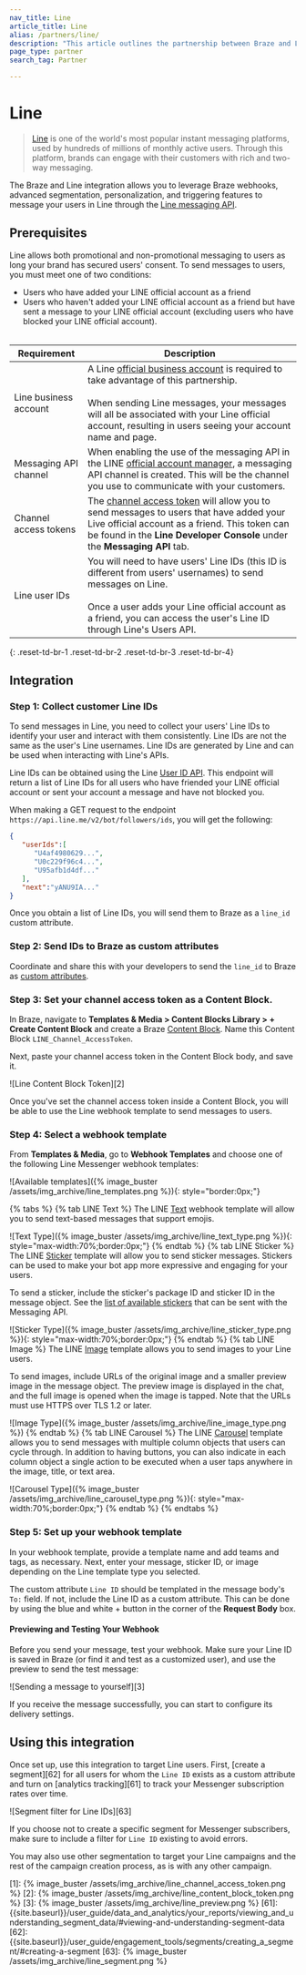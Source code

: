 ```yaml
---
nav_title: Line
article_title: Line
alias: /partners/line/
description: "This article outlines the partnership between Braze and Line, one of the world's most popular instant messaging platforms."
page_type: partner
search_tag: Partner

---
```


# Line

> [Line](https://line.me/en/) is one of the world's most popular instant messaging platforms, used by hundreds of millions of monthly active users. Through this platform, brands can engage with their customers with rich and two-way messaging.

The Braze and Line integration allows you to leverage Braze webhooks, advanced segmentation, personalization, and triggering features to message your users in Line through the [Line messaging API](https://developers.line.biz/en/docs/messaging-api/overview/).

## Prerequisites

Line allows both promotional and non-promotional messaging to users as long your brand has secured users' consent. To send messages to users, you must meet one of two conditions:
- Users who have added your LINE official account as a friend
- Users who haven't added your LINE official account as a friend but have sent a message to your LINE official account (excluding users who have blocked your LINE official account).
<br><br>

| Requirement | Description |
| ----------- | ----------- | 
| Line business account | A Line [official business account](https://www.linebiz.com/jp-en/) is required to take advantage of this partnership.<br><br>When sending Line messages, your messages will all be associated with your Line official account, resulting in users seeing your account name and page.|
| Messaging API channel | When enabling the use of the messaging API in the LINE [official account manager](https://developers.line.biz/en/docs/messaging-api/getting-started/#using-oa-manager), a messaging API channel is created. This will be the channel you use to communicate with your customers. |
| Channel access tokens |The [channel access token](https://developers.line.biz/en/docs/messaging-api/channel-access-tokens/) will allow you to send messages to users that have added your Live official account as a friend. This token can be found in the **Line Developer Console** under the **Messaging API** tab.
| Line user IDs | You will need to have users' Line IDs (this ID is different from users' usernames) to send messages on Line.<br><br>Once a user adds your Line official account as a friend, you can access the user's Line ID through Line's Users API. |
{: .reset-td-br-1 .reset-td-br-2 .reset-td-br-3  .reset-td-br-4}

## Integration

### Step 1: Collect customer Line IDs

To send messages in Line, you need to collect your users' Line IDs to identify your user and interact with them consistently. Line IDs are not the same as the user's Line usernames. Line IDs are generated by Line and can be used when interacting with Line's APIs.

Line IDs can be obtained using the Line [User ID API](https://developers.line.biz/en/reference/messaging-api/#get-follower-ids). This endpoint will return a list of Line IDs for all users who have friended your LINE official account or sent your account a message and have not blocked you. 

When making a GET request to the endpoint `https://api.line.me/v2/bot/followers/ids`, you will get the following:
```json
{
   "userIds":[
      "U4af4980629...",
      "U0c229f96c4...",
      "U95afb1d4df..."
   ],
   "next":"yANU9IA..."
}
```
Once you obtain a list of Line IDs, you will send them to Braze as a `line_id` custom attribute.

### Step 2: Send IDs to Braze as custom attributes

Coordinate and share this with your developers to send the `line_id` to Braze as [custom attributes]({{site.baseurl}}/user_guide/Data_and_Analytics/Custom_Data/Custom_Attributes/#custom-attributes).

### Step 3: Set your channel access token as a Content Block.

In Braze, navigate to **Templates & Media > Content Blocks Library > + Create Content Block** and create a Braze [Content Block]({{site.baseurl}}/user_guide/engagement_tools/templates_and_media/content_blocks/#content-blocks). Name this Content Block `LINE_Channel_AccessToken`. 

Next, paste your channel access token in the Content Block body, and save it.

![Line Content Block Token][2]

Once you've set the channel access token inside a Content Block, you will be able to use the Line webhook template to send messages to users.

### Step 4: Select a webhook template

From **Templates & Media**, go to **Webhook Templates** and choose one of the following Line Messenger webhook templates: 

![Available templates]({% image_buster /assets/img_archive/line_templates.png %}){: style="border:0px;"}

{% tabs %}
{% tab LINE Text %}
The LINE [Text](https://developers.line.biz/en/docs/messaging-api/message-types/#text-messages) webhook template will allow you to send text-based messages that support emojis.

![Text Type]({% image_buster /assets/img_archive/line_text_type.png %}){: style="max-width:70%;border:0px;"}
{% endtab %}
{% tab LINE Sticker %}
The LINE [Sticker](https://developers.line.biz/en/docs/messaging-api/message-types/#sticker-messages) template will allow you to send sticker messages. Stickers can be used to make your bot app more expressive and engaging for your users. 

To send a sticker, include the sticker's package ID and sticker ID in the message object. See the [list of available stickers](https://developers.line.biz/en/docs/messaging-api/sticker-list/) that can be sent with the Messaging API.

![Sticker Type]({% image_buster /assets/img_archive/line_sticker_type.png %}){: style="max-width:70%;border:0px;"}
{% endtab %}
{% tab LINE Image %}
The LINE [Image](https://developers.line.biz/en/docs/messaging-api/message-types/#image-messages) template allows you to send images to your Line users.

To send images, include URLs of the original image and a smaller preview image in the message object. The preview image is displayed in the chat, and the full image is opened when the image is tapped. Note that the URLs must use HTTPS over TLS 1.2 or later.

![Image Type]({% image_buster /assets/img_archive/line_image_type.png %})
{% endtab %}
{% tab LINE Carousel %}
The LINE [Carousel](https://developers.line.biz/en/docs/messaging-api/message-types/#carousel-template) template allows you to send messages with multiple column objects that users can cycle through. In addition to having buttons, you can also indicate in each column object a single action to be executed when a user taps anywhere in the image, title, or text area.

![Carousel Type]({% image_buster /assets/img_archive/line_carousel_type.png %}){: style="max-width:70%;border:0px;"}
{% endtab %}
{% endtabs %}

### Step 5: Set up your webhook template

In your webhook template, provide a template name and add teams and tags, as necessary. Next, enter your message, sticker ID, or image depending on the Line template type you selected.

The custom attribute `Line ID` should be templated in the message body's `To:` field. If not, include the Line ID as a custom attribute. This can be done by using the blue and white + button in the corner of the **Request Body** box.

#### Previewing and Testing Your Webhook

Before you send your message, test your webhook. Make sure your Line ID is saved in Braze (or find it and test as a customized user), and use the preview to send the test message:

![Sending a message to yourself][3]

If you receive the message successfully, you can start to configure its delivery settings.

## Using this integration

Once set up, use this integration to target Line users. First, [create a segment][62] for all users for whom the `Line ID` exists as a custom attribute and turn on [analytics tracking][61] to track your Messenger subscription rates over time. 

![Segment filter for Line IDs][63]

If you choose not to create a specific segment for Messenger subscribers, make sure to include a filter for `Line ID` existing to avoid errors.

You may also use other segmentation to target your Line campaigns and the rest of the campaign creation process, as is with any other campaign.

[1]: {% image_buster /assets/img_archive/line_channel_access_token.png %}
[2]: {% image_buster /assets/img_archive/line_content_block_token.png %}
[3]: {% image_buster /assets/img_archive/line_preview.png %}
[61]: {{site.baseurl}}/user_guide/data_and_analytics/your_reports/viewing_and_understanding_segment_data/#viewing-and-understanding-segment-data
[62]: {{site.baseurl}}/user_guide/engagement_tools/segments/creating_a_segment/#creating-a-segment
[63]: {% image_buster /assets/img_archive/line_segment.png %}